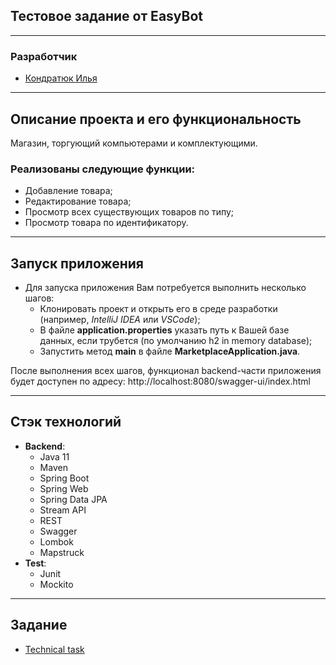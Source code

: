 <div>

## Тестовое задание от EasyBot
</div>

___
### Разработчик
- [Кондратюк Илья](https://github.com/weare4saken)

___
## Описание проекта и его функциональность

Магазин, торгующий компьютерами и комплектующими.

### Реализованы следующие функции:

- Добавление товара;
- Редактирование товара;
- Просмотр всех существующих товаров по типу;
- Просмотр товара по идентификатору.

___
## Запуск приложения
* Для запуска приложения Вам потребуется выполнить несколько шагов:
    - Клонировать проект и открыть его в среде разработки (например, *IntelliJ IDEA* или *VSCode*);
    - В файле **application.properties** указать путь к Вашей базе данных, если трубется (по умолчанию h2 in memory database);
    - Запустить метод **main** в файле **MarketplaceApplication.java**.

После выполнения всех шагов, функционал backend-части приложения будет доступен по адресу: http://localhost:8080/swagger-ui/index.html

___
## Стэк технологий
* **Backend**:
    - Java 11
    - Maven
    - Spring Boot
    - Spring Web
    - Spring Data JPA
    - Stream API
    - REST
    - Swagger
    - Lombok
    - Mapstruck
* **Test**:
    - Junit
    - Mockito

___
## Задание
- [Technical task](https://www.dropbox.com/s/zpvfea8nz3wqtit/java_test.pdf?dl=0)
